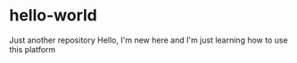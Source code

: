 # hello-world
Just another repository
Hello, I'm new here and I'm just learning how to use this platform
